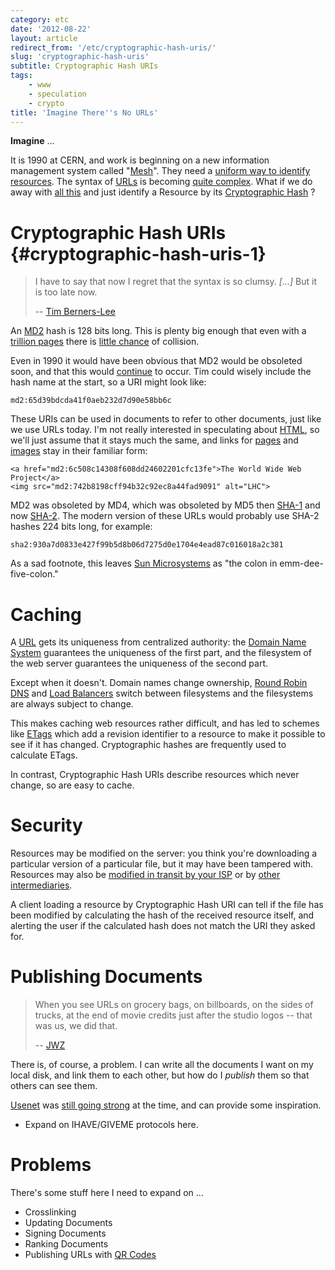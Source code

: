 ```yaml
---
category: etc
date: '2012-08-22'
layout: article
redirect_from: '/etc/cryptographic-hash-uris/'
slug: 'cryptographic-hash-uris'
subtitle: Cryptographic Hash URIs
tags:
    - www
    - speculation
    - crypto
title: 'Imagine There''s No URLs'
---
```


**Imagine** ...

It is 1990 at CERN, and work is beginning on a new information
management system called
"[Mesh](https://www.w3.org/History/1989/proposal.html)". They need a
[uniform way to identify
resources](https://en.wikipedia.org/wiki/Uniform_resource_identifier).
The syntax of [URLs](http://en.wikipedia.org/wiki/URL) is becoming
[quite complex](http://www.w3.org/People/Berners-Lee/FAQ.html). What if
we do away with [all this](http://en.wikipedia.org/wiki/True_Names) and
just identify a Resource by its [Cryptographic
Hash](http://en.wikipedia.org/wiki/Cryptographic_hash_function) ?

Cryptographic Hash URIs {#cryptographic-hash-uris-1}
=======================

> I have to say that now I regret that the syntax is so clumsy.
> *\[...\]* But it is too late now.
>
> -- [Tim
> Berners-Lee](http://www.w3.org/People/Berners-Lee/FAQ.html#etc)

An [MD2](http://en.wikipedia.org/wiki/MD2_(cryptography)) hash is 128
bits long. This is plenty big enough that even with a [trillion
pages](http://googleblog.blogspot.com.au/2008/07/we-knew-web-was-big.html)
there is [little chance](http://en.wikipedia.org/wiki/Birthday_problem)
of collision.

Even in 1990 it would have been obvious that MD2 would be obsoleted
soon, and that this would
[continue](http://en.wikipedia.org/wiki/MD4#Security) to occur. Tim
could wisely include the hash name at the start, so a URI might look
like:

    md2:65d39bdcda41f0aeb232d7d90e58bb6c

These URIs can be used in documents to refer to other documents, just
like we use URLs today. I'm not really interested in speculating about
[HTML](http://infomesh.net/html/history/early/), so we'll just assume
that it stays much the same, and links for
[pages](http://www.w3.org/History/19921103-hypertext/hypertext/WWW/TheProject.html)
and [images](http://en.wikipedia.org/wiki/Les_Horribles_Cernettes) stay
in their familiar form:

~~~
<a href="md2:6c508c14308f608dd24602201cfc13fe">The World Wide Web Project</a>
<img src="md2:742b8198cff94b32c92ec8a44fad9091" alt="LHC">
~~~

MD2 was obsoleted by MD4, which was obsoleted by MD5 then
[SHA-1](http://en.wikipedia.org/wiki/SHA-1) and now
[SHA-2](http://en.wikipedia.org/wiki/SHA-2). The modern version of these
URLs would probably use SHA-2 hashes 224 bits long, for example:

    sha2:930a7d0833e427f99b5d8b06d7275d0e1704e4ead87c016018a2c381

As a sad footnote, this leaves [Sun
Microsystems](http://web.archive.org/web/19990421184325/http://www.sun.com/)
as "the colon in emm-dee-five-colon."

Caching
=======

A [URL](https://en.wikipedia.org/wiki/URL) gets its uniqueness from
centralized authority: the [Domain Name
System](https://en.wikipedia.org/wiki/Domain_Name_System) guarantees the
uniqueness of the first part, and the filesystem of the web server
guarantees the uniqueness of the second part.

Except when it doesn't. Domain names change ownership, [Round Robin
DNS](https://en.wikipedia.org/wiki/Round-robin_DNS) and [Load
Balancers](http://en.wikipedia.org/wiki/Load_balancing_(computing))
switch between filesystems and the filesystems are always subject to
change.

This makes caching web resources rather difficult, and has led to
schemes like [ETags](https://en.wikipedia.org/wiki/HTTP_ETag) which add a
revision identifier to a resource to make it possible to see if it has
changed. Cryptographic hashes are frequently used to calculate ETags.

In contrast, Cryptographic Hash URIs describe resources which never
change, so are easy to cache.

Security
========

Resources may be modified on the server: you think you're downloading a
particular version of a particular file, but it may have been tampered
with. Resources may also be
[modified in transit by your ISP](http://www.mattcutts.com/blog/confirmed-isp-modifies-google-home-page/)
or by [other
intermediaries](https://en.wikipedia.org/wiki/Man-in-the-middle_attack).

A client loading a resource by Cryptographic Hash URI can tell if the
file has been modified by calculating the hash of the received resource
itself, and alerting the user if the calculated hash does not match the
URI they asked for.

Publishing Documents
====================

> When you see URLs on grocery bags, on billboards, on the sides of
> trucks, at the end of movie credits just after the studio logos --
> that was us, we did that.
>
> -- [JWZ](http://www.jwz.org/gruntle/nomo.html)

There is, of course, a problem. I can write all the documents I want on
my local disk, and link them to each other, but how do I *publish* them
so that others can see them.

[Usenet](http://tools.ietf.org/html/rfc1036) was [still going
strong](http://en.wikipedia.org/wiki/Usenet#Public_venue) at the time,
and can provide some inspiration.

-   Expand on IHAVE/GIVEME protocols here.

Problems
========

There's some stuff here I need to expand on ...

-   Crosslinking
-   Updating Documents
-   Signing Documents
-   Ranking Documents
-   Publishing URLs with [QR Codes](http://en.wikipedia.org/wiki/QR_code)
